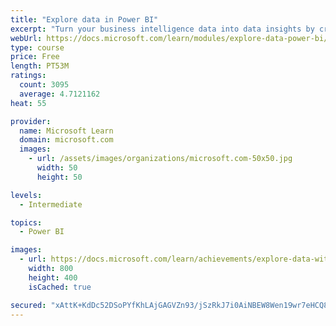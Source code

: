 ```yaml
---
title: "Explore data in Power BI"
excerpt: "Turn your business intelligence data into data insights by creating and configuring Power BI dashboards."
webUrl: https://docs.microsoft.com/learn/modules/explore-data-power-bi/
type: course
price: Free
length: PT53M
ratings:
  count: 3095
  average: 4.7121162
heat: 55

provider:
  name: Microsoft Learn
  domain: microsoft.com
  images:
    - url: /assets/images/organizations/microsoft.com-50x50.jpg
      width: 50
      height: 50

levels:
  - Intermediate

topics:
  - Power BI

images:
  - url: https://docs.microsoft.com/learn/achievements/explore-data-with-power-bi-desktop-social.png
    width: 800
    height: 400
    isCached: true

secured: "xAttK+KdDc52DSoPYfKhLAjGAGVZn93/jSzRkJ7i0AiNBEW8Wen19wr7eHCQ888PZHWwwwx4UpTxeik3Bp9CTkypFRbboPdDdTJckGcJSS8iP26uj8niQbeeh1qcCUtvKByAQwH9wPSDPz1fqkYWYiNoh+1XjzD+/iZB243eqleZn60tYgEyISADizl8V3c9Sd06g4W1Dtx/IlGk82NEXNMQAmBny4Di1sjw/7sYGHykBZVW/8xh1L4B9Q9M4OnCWu4U6oMe224ZwwIQ4c4UVS7GDvPgmoUsQlJSGm+7IsjR0z1q25Exsfcr7t8rW5wHkBPPz0ruLmlCqdrnIhpN2+lQRQ87l7mqc6mtbjQDhp6GIG8Zha6/Fbzwi7Ra1OeZ46orUHHo/AHeEKeG+1q3sZDUwDt0wWpM2jQoDcbD2SU=;fQJNlUr9eJyAmZeUMISXmA=="
---
```


